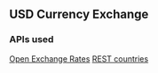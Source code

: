 ## USD Currency Exchange

### APIs used
[Open Exchange Rates](openexchangerates.org)
[REST countries](restcountries.eu)
